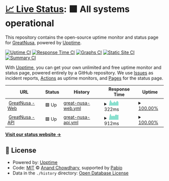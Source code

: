 # [📈 Live Status](https://greatnusa.github.io/upptime): <!--live status--> **🟩 All systems operational**

This repository contains the open-source uptime monitor and status page for [GreatNusa](https://greatnusa.com), powered by [Upptime](https://github.com/upptime/upptime).

[![Uptime CI](https://github.com/greatnusa/upptime/workflows/Uptime%20CI/badge.svg)](https://github.com/greatnusa/upptime/actions?query=workflow%3A%22Uptime+CI%22)
[![Response Time CI](https://github.com/greatnusa/upptime/workflows/Response%20Time%20CI/badge.svg)](https://github.com/greatnusa/upptime/actions?query=workflow%3A%22Response+Time+CI%22)
[![Graphs CI](https://github.com/greatnusa/upptime/workflows/Graphs%20CI/badge.svg)](https://github.com/greatnusa/upptime/actions?query=workflow%3A%22Graphs+CI%22)
[![Static Site CI](https://github.com/greatnusa/upptime/workflows/Static%20Site%20CI/badge.svg)](https://github.com/greatnusa/upptime/actions?query=workflow%3A%22Static+Site+CI%22)
[![Summary CI](https://github.com/greatnusa/upptime/workflows/Summary%20CI/badge.svg)](https://github.com/greatnusa/upptime/actions?query=workflow%3A%22Summary+CI%22)

With [Upptime](https://upptime.js.org), you can get your own unlimited and free uptime monitor and status page, powered entirely by a GitHub repository. We use [Issues](https://github.com/greatnusa/upptime/issues) as incident reports, [Actions](https://github.com/greatnusa/upptime/actions) as uptime monitors, and [Pages](https://greatnusa.github.io/upptime) for the status page.

<!--start: status pages-->
<!-- This summary is generated by Upptime (https://github.com/upptime/upptime) -->
<!-- Do not edit this manually, your changes will be overwritten -->
<!-- prettier-ignore -->
| URL | Status | History | Response Time | Uptime |
| --- | ------ | ------- | ------------- | ------ |
| <img alt="" src="https://icons.duckduckgo.com/ip3/www.greatnusa.com.ico" height="13"> [GreatNusa - Web](https://www.greatnusa.com) | 🟩 Up | [great-nusa-web.yml](https://github.com/greatnusa/upptime/commits/HEAD/history/great-nusa-web.yml) | <details><summary><img alt="Response time graph" src="./graphs/great-nusa-web/response-time-week.png" height="20"> 322ms</summary><br><a href="https://greatnusa.github.io/upptime/history/great-nusa-web"><img alt="Response time 561" src="https://img.shields.io/endpoint?url=https%3A%2F%2Fraw.githubusercontent.com%2Fgreatnusa%2Fupptime%2FHEAD%2Fapi%2Fgreat-nusa-web%2Fresponse-time.json"></a><br><a href="https://greatnusa.github.io/upptime/history/great-nusa-web"><img alt="24-hour response time 286" src="https://img.shields.io/endpoint?url=https%3A%2F%2Fraw.githubusercontent.com%2Fgreatnusa%2Fupptime%2FHEAD%2Fapi%2Fgreat-nusa-web%2Fresponse-time-day.json"></a><br><a href="https://greatnusa.github.io/upptime/history/great-nusa-web"><img alt="7-day response time 322" src="https://img.shields.io/endpoint?url=https%3A%2F%2Fraw.githubusercontent.com%2Fgreatnusa%2Fupptime%2FHEAD%2Fapi%2Fgreat-nusa-web%2Fresponse-time-week.json"></a><br><a href="https://greatnusa.github.io/upptime/history/great-nusa-web"><img alt="30-day response time 265" src="https://img.shields.io/endpoint?url=https%3A%2F%2Fraw.githubusercontent.com%2Fgreatnusa%2Fupptime%2FHEAD%2Fapi%2Fgreat-nusa-web%2Fresponse-time-month.json"></a><br><a href="https://greatnusa.github.io/upptime/history/great-nusa-web"><img alt="1-year response time 561" src="https://img.shields.io/endpoint?url=https%3A%2F%2Fraw.githubusercontent.com%2Fgreatnusa%2Fupptime%2FHEAD%2Fapi%2Fgreat-nusa-web%2Fresponse-time-year.json"></a></details> | <details><summary><a href="https://greatnusa.github.io/upptime/history/great-nusa-web">100.00%</a></summary><a href="https://greatnusa.github.io/upptime/history/great-nusa-web"><img alt="All-time uptime 99.97%" src="https://img.shields.io/endpoint?url=https%3A%2F%2Fraw.githubusercontent.com%2Fgreatnusa%2Fupptime%2FHEAD%2Fapi%2Fgreat-nusa-web%2Fuptime.json"></a><br><a href="https://greatnusa.github.io/upptime/history/great-nusa-web"><img alt="24-hour uptime 100.00%" src="https://img.shields.io/endpoint?url=https%3A%2F%2Fraw.githubusercontent.com%2Fgreatnusa%2Fupptime%2FHEAD%2Fapi%2Fgreat-nusa-web%2Fuptime-day.json"></a><br><a href="https://greatnusa.github.io/upptime/history/great-nusa-web"><img alt="7-day uptime 100.00%" src="https://img.shields.io/endpoint?url=https%3A%2F%2Fraw.githubusercontent.com%2Fgreatnusa%2Fupptime%2FHEAD%2Fapi%2Fgreat-nusa-web%2Fuptime-week.json"></a><br><a href="https://greatnusa.github.io/upptime/history/great-nusa-web"><img alt="30-day uptime 100.00%" src="https://img.shields.io/endpoint?url=https%3A%2F%2Fraw.githubusercontent.com%2Fgreatnusa%2Fupptime%2FHEAD%2Fapi%2Fgreat-nusa-web%2Fuptime-month.json"></a><br><a href="https://greatnusa.github.io/upptime/history/great-nusa-web"><img alt="1-year uptime 99.97%" src="https://img.shields.io/endpoint?url=https%3A%2F%2Fraw.githubusercontent.com%2Fgreatnusa%2Fupptime%2FHEAD%2Fapi%2Fgreat-nusa-web%2Fuptime-year.json"></a></details>
| <img alt="" src="https://icons.duckduckgo.com/ip3/api.greatnusa.com.ico" height="13"> [GreatNusa - API](https://api.greatnusa.com) | 🟩 Up | [great-nusa-api.yml](https://github.com/greatnusa/upptime/commits/HEAD/history/great-nusa-api.yml) | <details><summary><img alt="Response time graph" src="./graphs/great-nusa-api/response-time-week.png" height="20"> 912ms</summary><br><a href="https://greatnusa.github.io/upptime/history/great-nusa-api"><img alt="Response time 767" src="https://img.shields.io/endpoint?url=https%3A%2F%2Fraw.githubusercontent.com%2Fgreatnusa%2Fupptime%2FHEAD%2Fapi%2Fgreat-nusa-api%2Fresponse-time.json"></a><br><a href="https://greatnusa.github.io/upptime/history/great-nusa-api"><img alt="24-hour response time 693" src="https://img.shields.io/endpoint?url=https%3A%2F%2Fraw.githubusercontent.com%2Fgreatnusa%2Fupptime%2FHEAD%2Fapi%2Fgreat-nusa-api%2Fresponse-time-day.json"></a><br><a href="https://greatnusa.github.io/upptime/history/great-nusa-api"><img alt="7-day response time 912" src="https://img.shields.io/endpoint?url=https%3A%2F%2Fraw.githubusercontent.com%2Fgreatnusa%2Fupptime%2FHEAD%2Fapi%2Fgreat-nusa-api%2Fresponse-time-week.json"></a><br><a href="https://greatnusa.github.io/upptime/history/great-nusa-api"><img alt="30-day response time 865" src="https://img.shields.io/endpoint?url=https%3A%2F%2Fraw.githubusercontent.com%2Fgreatnusa%2Fupptime%2FHEAD%2Fapi%2Fgreat-nusa-api%2Fresponse-time-month.json"></a><br><a href="https://greatnusa.github.io/upptime/history/great-nusa-api"><img alt="1-year response time 767" src="https://img.shields.io/endpoint?url=https%3A%2F%2Fraw.githubusercontent.com%2Fgreatnusa%2Fupptime%2FHEAD%2Fapi%2Fgreat-nusa-api%2Fresponse-time-year.json"></a></details> | <details><summary><a href="https://greatnusa.github.io/upptime/history/great-nusa-api">100.00%</a></summary><a href="https://greatnusa.github.io/upptime/history/great-nusa-api"><img alt="All-time uptime 99.96%" src="https://img.shields.io/endpoint?url=https%3A%2F%2Fraw.githubusercontent.com%2Fgreatnusa%2Fupptime%2FHEAD%2Fapi%2Fgreat-nusa-api%2Fuptime.json"></a><br><a href="https://greatnusa.github.io/upptime/history/great-nusa-api"><img alt="24-hour uptime 100.00%" src="https://img.shields.io/endpoint?url=https%3A%2F%2Fraw.githubusercontent.com%2Fgreatnusa%2Fupptime%2FHEAD%2Fapi%2Fgreat-nusa-api%2Fuptime-day.json"></a><br><a href="https://greatnusa.github.io/upptime/history/great-nusa-api"><img alt="7-day uptime 100.00%" src="https://img.shields.io/endpoint?url=https%3A%2F%2Fraw.githubusercontent.com%2Fgreatnusa%2Fupptime%2FHEAD%2Fapi%2Fgreat-nusa-api%2Fuptime-week.json"></a><br><a href="https://greatnusa.github.io/upptime/history/great-nusa-api"><img alt="30-day uptime 100.00%" src="https://img.shields.io/endpoint?url=https%3A%2F%2Fraw.githubusercontent.com%2Fgreatnusa%2Fupptime%2FHEAD%2Fapi%2Fgreat-nusa-api%2Fuptime-month.json"></a><br><a href="https://greatnusa.github.io/upptime/history/great-nusa-api"><img alt="1-year uptime 99.96%" src="https://img.shields.io/endpoint?url=https%3A%2F%2Fraw.githubusercontent.com%2Fgreatnusa%2Fupptime%2FHEAD%2Fapi%2Fgreat-nusa-api%2Fuptime-year.json"></a></details>

<!--end: status pages-->

[**Visit our status website →**](https://greatnusa.github.io/upptime)

## 📄 License

- Powered by: [Upptime](https://github.com/upptime/upptime)
- Code: [MIT](./LICENSE) © [Anand Chowdhary](https://anandchowdhary.com), supported by [Pabio](https://pabio.com)
- Data in the `./history` directory: [Open Database License](https://opendatacommons.org/licenses/odbl/1-0/)
